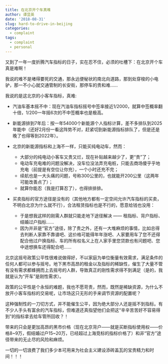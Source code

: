 ```yaml
---
title: 在北京开个车真难
author: 谭显英
date: '2018-08-31'
slug: hard-to-drive-in-beijing
categories:
  - complaint
tags:
  - complaint
  - personal
---
```


又到了一年一度折腾汽车指标的日子，实在忍不住，必须的吐槽下：在北京开个车真是难啊！

我说的难不是堵得要死的交通，那永远便秘状的南北向道路，那到处穿梭的小电驴，那一不小心就交通管制的长安街，那停车的贵和难…… 

我说的是这北京的小客车指标，真难:

- 汽油车基本摇不中：现在汽油车指标摇号中签率接近1/2000，就算中签概率翻十倍，1/200一年摇6次的不中签概率也是极高。

- 新能源排到7年后：按一年54000个新能源个人指标计算，差不多排队到2025年能中（还好2月份一看这阵势不对，赶紧切到新能源指标排队了，但是还是晚了也得等到2022年）。

- 北京的新能源指标和上海不一样，只能买纯电动车，然而：
    - 大部分的纯电动小客车又贵又烂，现在补贴越来越少了，更“贵”了；
    - 电动车充电难的问题没解决，没车位没法弄充电桩，只能去商场傻乎乎地充电（前提是有空位让你充），一个小时还充不完；
    - 续航也是一大头痛的问题，号称300公里的，也就能开200公里（这两年可能改善点了）；
    - 就算你能忍（我是打算忍了），也得排排排。

- 买卖指标的官方途径是没有的（其他地方都有一定空间允许汽车指标的买卖，不明白北京为什么就不行），合法租赁指标也是不行的，愿意给钱也没用：
    - 于是想我这样的刚需人群就只能走地下途径解决 —— 租指标、背户指标、结婚过户指标……
    - 因为并非是“官方”途径，除了贵之外，还有一大堆麻烦的事情，比如总得去判断人家靠不靠谱吧、这价格可能得年年涨吧、人家要用车了您不还得配合他过户换指标、车的所有权名义上在人家手里您贷款也有问题吧、您中途想换车还得配合吧……
    
北京这摇号政策公平性很难说做得好，不以家庭为单位衡量有效需求，满足条件的任何人都可以参与摇号。地下黑市高昂的租金以及指标的稀缺性，催生了大量不管有没有需求都蜂拥而上去摇号的人群，导致真正的刚性需求得不到满足（是的，我就是认为“开车”是刚性需求）。

政策的公平性是个永恒的难题，我也不愿苛责，然而，既然是稀缺资源，为什么不放开小客车指标的交易呢，让市场这只无形的手来调节资源的配置呢？

这种强制性的一刀切方式，并不能催生公平，因为绝大部分人还是摇不到指标。有不少人手头有富余的汽车指标，但难道还真指望他们会把这“辛辛苦苦好不容易得到”的指标拿去给车管所回收？！

带来的只会是更加高昂的黑市价格（现在北京背户——就是买断指标使用权——价格8~9万，假结婚过户15~20万，已经超过上海竞标的指标价格了）和非“官方”途径带来的无止尽的风险和麻烦。

一切的一切浪费了我们多少本可用来为社会主义建设添砖盖瓦的宝贵精力和时间！！！
